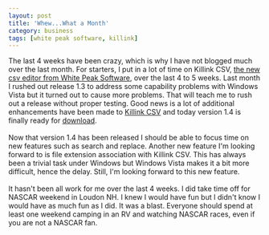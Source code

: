 ```yaml
---
layout: post
title: 'Whew...What a Month'
category: business
tags: [white peak software, killink]
---
```


The last 4 weeks have been crazy, which is why I have not blogged much over the last month.  For starters, I put in a lot of time on Killink CSV, <a href="http://www.whitepeaksoftware.com/edit-csv-files.aspx">the new csv editor from White Peak Software</a>, over the last 4 to 5 weeks.  Last month I rushed out release 1.3 to address some capability problems with Windows Vista but it turned out to cause more problems.  That will teach me to rush out a release without proper testing.  Good news is a lot of additional enhancements have been made to <a href="http://www.whitepeaksoftware.com/killink-csv.aspx">Killink CSV</a> and today version 1.4 is finally ready for <a href="http://www.whitepeaksoftware.com/killink-csv-download.aspx">download</a>.<br /><br />Now that version 1.4 has been released I should be able to focus time on new features such as search and replace.  Another new feature I'm looking forward to is file extension association with Killink CSV.  This has always been a trivial task under Windows but Windows Vista makes it a bit more difficult, hence the delay.  Still, I'm looking forward to this new feature.<br /><br />It hasn't been all work for me over the last 4 weeks.  I did take time off for NASCAR weekend in Loudon NH.  I knew I would have fun but I didn't know I would have as much fun as I did.  It was a blast.  Everyone should spend at least one weekend camping in an RV and watching NASCAR races, even if you are not a NASCAR fan.

